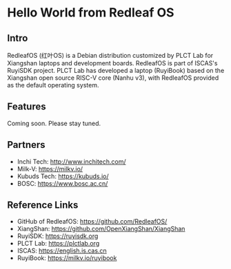 # Hello World from Redleaf OS

## Intro

RedleafOS (红叶OS) is a Debian distribution customized by PLCT Lab for Xiangshan laptops and development boards. RedleafOS is part of ISCAS's RuyiSDK project. PLCT Lab has developed a laptop (RuyiBook) based on the Xiangshan open source RISC-V core (Nanhu v3), with RedleafOS provided as the default operating system.

## Features

Coming soon. Please stay tuned.

## Partners

- Inchi Tech: http://www.inchitech.com/
- Milk-V: https://milkv.io/
- Kubuds Tech: https://kubuds.io/
- BOSC: https://www.bosc.ac.cn/

## Reference Links

- GitHub of RedleafOS: https://github.com/RedleafOS/
- XiangShan: https://github.com/OpenXiangShan/XiangShan
- RuyiSDK: https://ruyisdk.org
- PLCT Lab: https://plctlab.org
- ISCAS: https://english.is.cas.cn
- RuyiBook: https://milkv.io/ruyibook
